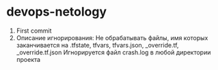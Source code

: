 # devops-netology
1. First commit
2. Описание игнорирования: 
Не обрабатывать файлы, имя которых заканчивается на .tfstate, tfvars, tfvars.json, _override.tf, _override.tf.json
Игнорируется файл crash.log в любой директории проекта

